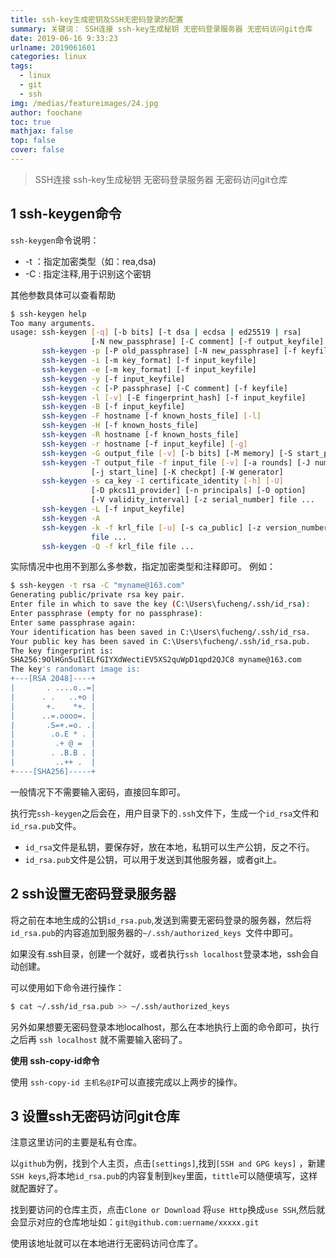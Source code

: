 ```yaml
---
title: ssh-key生成密钥及SSH无密码登录的配置
summary: 关键词： SSH连接 ssh-key生成秘钥 无密码登录服务器 无密码访问git仓库
date: 2019-06-16 9:33:23
urlname: 2019061601
categories: linux
tags:
  - linux
  - git
  - ssh
img: /medias/featureimages/24.jpg 
author: foochane
toc: true 
mathjax: false
top: false 
cover: false
---
```


>SSH连接 ssh-key生成秘钥 无密码登录服务器 无密码访问git仓库

<!-- 
文章作者：[foochane](https://foochane.cn/) 

原文链接：[https://foochane.cn/article/2019061601.html](https://foochane.cn/article/2019061601.html)  
-->




## 1 ssh-keygen命令

`ssh-keygen`命令说明：
- -t ：指定加密类型（如：rea,dsa)
- -C : 指定注释,用于识别这个密钥



其他参数具体可以查看帮助
```bash
$ ssh-keygen help
Too many arguments.
usage: ssh-keygen [-q] [-b bits] [-t dsa | ecdsa | ed25519 | rsa]
                  [-N new_passphrase] [-C comment] [-f output_keyfile]
       ssh-keygen -p [-P old_passphrase] [-N new_passphrase] [-f keyfile]
       ssh-keygen -i [-m key_format] [-f input_keyfile]
       ssh-keygen -e [-m key_format] [-f input_keyfile]
       ssh-keygen -y [-f input_keyfile]
       ssh-keygen -c [-P passphrase] [-C comment] [-f keyfile]
       ssh-keygen -l [-v] [-E fingerprint_hash] [-f input_keyfile]
       ssh-keygen -B [-f input_keyfile]
       ssh-keygen -F hostname [-f known_hosts_file] [-l]
       ssh-keygen -H [-f known_hosts_file]
       ssh-keygen -R hostname [-f known_hosts_file]
       ssh-keygen -r hostname [-f input_keyfile] [-g]
       ssh-keygen -G output_file [-v] [-b bits] [-M memory] [-S start_point]
       ssh-keygen -T output_file -f input_file [-v] [-a rounds] [-J num_lines]
                  [-j start_line] [-K checkpt] [-W generator]
       ssh-keygen -s ca_key -I certificate_identity [-h] [-U]
                  [-D pkcs11_provider] [-n principals] [-O option]
                  [-V validity_interval] [-z serial_number] file ...
       ssh-keygen -L [-f input_keyfile]
       ssh-keygen -A
       ssh-keygen -k -f krl_file [-u] [-s ca_public] [-z version_number]
                  file ...
       ssh-keygen -Q -f krl_file file ...
```	   
实际情况中也用不到那么多参数，指定加密类型和注释即可。
例如：
```bash
$ ssh-keygen -t rsa -C "myname@163.com"
Generating public/private rsa key pair.
Enter file in which to save the key (C:\Users\fucheng/.ssh/id_rsa):
Enter passphrase (empty for no passphrase):
Enter same passphrase again:
Your identification has been saved in C:\Users\fucheng/.ssh/id_rsa.
Your public key has been saved in C:\Users\fucheng/.ssh/id_rsa.pub.
The key fingerprint is:
SHA256:9OlHGn5uIlELfGIYXdWectiEV5XS2quWpD1qpd2QJC8 myname@163.com
The key's randomart image is:
+---[RSA 2048]----+
|       . ....o..=|
|      . .   ..+o |
|       +.    *+. |
|      ..=.oooo=. |
|       .S=+.=o. .|
|        .o.E * . |
|         .+ @ =  |
|        . .B.B . |
|         ..++ .  |
+----[SHA256]-----+
```
一般情况下不需要输入密码，直接回车即可。

执行完`ssh-keygen`之后会在，用户目录下的`.ssh`文件下，生成一个`id_rsa`文件和`id_rsa.pub`文件。
- `id_rsa`文件是私钥，要保存好，放在本地，私钥可以生产公钥，反之不行。
- `id_rsa.pub`文件是公钥，可以用于发送到其他服务器，或者git上。
	   
## 2 ssh设置无密码登录服务器

将之前在本地生成的公钥`id_rsa.pub`,发送到需要无密码登录的服务器，然后将`id_rsa.pub`的内容追加到服务器的`~/.ssh/authorized_keys `文件中即可。

如果没有.ssh目录，创建一个就好，或者执行`ssh localhost`登录本地，ssh会自动创建。

可以使用如下命令进行操作：
```bash
$ cat ~/.ssh/id_rsa.pub >> ~/.ssh/authorized_keys 
```

另外如果想要无密码登录本地localhost，那么在本地执行上面的命令即可，执行之后再 `ssh localhost` 就不需要输入密码了。


**使用 ssh-copy-id命令**

使用 `ssh-copy-id 主机名@IP`可以直接完成以上两步的操作。


## 3 设置ssh无密码访问git仓库

注意这里访问的主要是私有仓库。

以`github`为例，找到个人主页，点击`[settings]`,找到`[SSH and GPG keys]` ，新建`SSH keys`,将本地`id_rsa.pub`的内容复制到`key`里面，`tittle`可以随便填写，这样就配置好了。

找到要访问的仓库主页，点击`Clone or Download` 将`use Http`换成`use SSH`,然后就会显示对应的仓库地址如：`git@github.com:uername/xxxxx.git`

使用该地址就可以在本地进行无密码访问仓库了。


